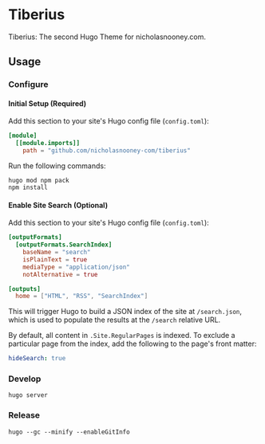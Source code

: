 # Tiberius

Tiberius: The second Hugo Theme for nicholasnooney.com.

## Usage

### Configure

#### Initial Setup (Required)

Add this section to your site's Hugo config file (`config.toml`):

```toml
[module]
  [[module.imports]]
    path = "github.com/nicholasnooney-com/tiberius"
```

Run the following commands:

```shell
hugo mod npm pack
npm install
```

#### Enable Site Search (Optional)

Add this section to your site's Hugo config file (`config.toml`):

```toml
[outputFormats]
  [outputFormats.SearchIndex]
    baseName = "search"
    isPlainText = true
    mediaType = "application/json"
    notAlternative = true

[outputs]
  home = ["HTML", "RSS", "SearchIndex"]
```

This will trigger Hugo to build a JSON index of the site at `/search.json`,
which is used to populate the results at the `/search` relative URL.

By default, all content in `.Site.RegularPages` is indexed. To exclude a
particular page from the index, add the following to the page's front matter:

```yaml
hideSearch: true
```

### Develop

```shell
hugo server
```

### Release

```shell
hugo --gc --minify --enableGitInfo
```
